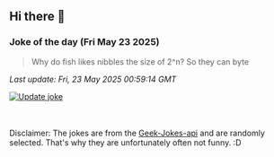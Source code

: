 ## Hi there 👋

### Joke of the day (Fri May 23 2025)
<!-- joke -->
>Why do fish likes nibbles the size of 2^n? So they can byte
<!-- /joke -->

*Last update: Fri, 23 May 2025 00:59:14 GMT*

[![Update joke](https://github.com/nclskfm/nclskfm/actions/workflows/joke.yml/badge.svg)](https://github.com/nclskfm/nclskfm/actions/workflows/joke.yml)

<br><br>
Disclaimer: The jokes are from the [Geek-Jokes-api](https://github.com/sameerkumar18/geek-joke-api) and are randomly selected. That's why they are unfortunately often not funny. :D
